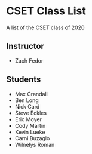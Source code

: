 # CSET Class List

A list of the CSET class of 2020

## Instructor
- Zach Fedor

## Students
- Max Crandall
- Ben Long 
- Nick Card
- Steve Eckles
- Eric Moyer
- Cody Martin
- Kevin Lueke
- Carni Buzaglo
- Wilnelys Roman
